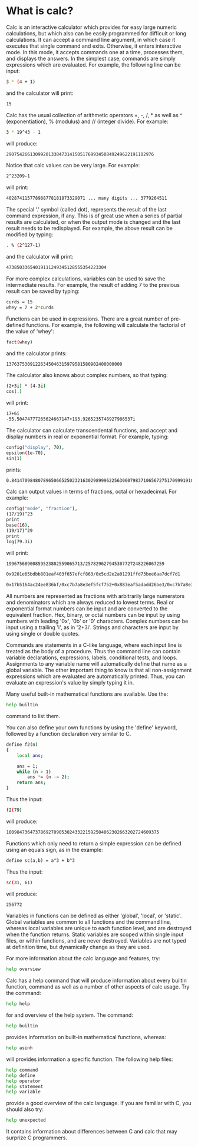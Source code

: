 # What is calc?

Calc is an interactive calculator which provides for easy large
numeric calculations, but which also can be easily programmed
for difficult or long calculations.	 It can accept a command line
argument, in which case it executes that single command and exits.
Otherwise, it enters interactive mode.  In this mode, it accepts
commands one at a time, processes them, and displays the answers.
In the simplest case, commands are simply expressions which are
evaluated.  For example, the following line can be input:

```sh
3 * (4 + 1)
```

and the calculator will print:

```sh
15
```

Calc has the usual collection of arithmetic operators +, -, /, * as
well as ^ (exponentiation), % (modulus) and // (integer divide).
For example:

```sh
3 * 19^43 - 1
```

will produce:

```sh
29075426613099201338473141505176993450849249622191102976
```

Notice that calc values can be very large.  For example:

```sh
2^23209-1
```

will print:

```sh
402874115778988778181873329071 ... many digits ... 3779264511
```

The special '.' symbol (called dot), represents the result of the
last command expression, if any.  This is of great use when a series
of partial results are calculated, or when the output mode is changed
and the last result needs to be redisplayed.  For example, the above
result can be modified by typing:

```sh
. % (2^127-1)
```

and the calculator will print:

```sh
47385033654019111249345128555354223304
```

For more complex calculations, variables can be used to save the
intermediate results.  For example, the result of adding 7 to the
previous result can be saved by typing:

```sh
curds = 15
whey = 7 + 2*curds
```

Functions can be used in expressions.  There are a great number of
pre-defined functions.  For example, the following will calculate
the factorial of the value of 'whey':

```sh
fact(whey)
```

and the calculator prints:

```sh
13763753091226345046315979581580902400000000
```

The calculator also knows about complex numbers, so that typing:

```sh
(2+3i) * (4-3i)
cos(.)
```

will print:

```sh
17+6i
-55.50474777265624667147+193.9265235748927986537i
```

The calculator can calculate transcendental functions, and accept and
display numbers in real or exponential format. For example, typing:

```sh
config("display", 70),
epsilon(1e-70),
sin(1)
```

prints:

```sh
0.8414709848078965066525023216302989996225630607983710656727517099919104
```

Calc can output values in terms of fractions, octal or hexadecimal.
For example:

```sh
config("mode", "fraction"),
(17/19)^23
print
base(16),
(19/17)^29
print
log(79.3i)
```

 will print:

```sh
19967568900859523802559065713/257829627945307727248226067259

0x9201e65bdbb801eaf403f657efcf863/0x5cd2e2a01291ffd73bee6aa7dcf7d1

0x17b5164ac24ee836bf/0xc7b7a8e3ef5fcf752+0x883eaf5adadd26be3/0xc7b7a8e3ef5fcf752i
```

All numbers are represented as fractions with arbitrarily large
numerators and denominators which are always reduced to lowest terms.
Real or exponential format numbers can be input and are converted
to the equivalent fraction.  Hex, binary, or octal numbers can be
input by using numbers with leading '0x', '0b' or '0' characters.
Complex numbers can be input using a trailing 'i', as in '2+3i'.
Strings and characters are input by using single or double quotes.

Commands are statements in a C-like language, where each input
line is treated as the body of a procedure.  Thus the command
line can contain variable declarations, expressions, labels,
conditional tests, and loops.  Assignments to any variable name
will automatically define that name as a global variable.  The
other important thing to know is that all non-assignment expressions
which are evaluated are automatically printed.  Thus, you can evaluate
an expression's value by simply typing it in.

Many useful built-in mathematical functions are available.  Use the:

```sh
help builtin
```

command to list them.

You can also define your own functions by using the 'define' keyword,
followed by a function declaration very similar to C.

```sh
define f2(n)
{
	local ans;

	ans = 1;
	while (n > 1)
		ans *= (n -= 2);
	return ans;
}
```

Thus the input:

```sh
f2(79)
```

will produce:

```sh
1009847364737869270905302433221592504062302663202724609375
```

Functions which only need to return a simple expression can be defined
using an equals sign, as in the example:

```sh
define sc(a,b) = a^3 + b^3
```

Thus the input:

```sh
sc(31, 61)
```

will produce:

```sh
256772
```

Variables in functions can be defined as either 'global', 'local',
or 'static'.  Global variables are common to all functions and the
command line, whereas local variables are unique to each function
level, and are destroyed when the function returns.  Static variables
are scoped within single input files, or within functions, and are
never destroyed.  Variables are not typed at definition time, but
dynamically change as they are used.

For more information about the calc language and features, try:

```sh
help overview
```

Calc has a help command that will produce information about
every builtin function, command as well as a number of other
aspects of calc usage.  Try the command:

```sh
help help
```

for and overview of the help system.  The command:

```sh
help builtin
```

provides information on built-in mathematical functions, whereas:

```sh
help asinh
```

will provides information a specific function.  The following
help files:

```sh
help command
help define
help operator
help statement
help variable
```

provide a good overview of the calc language.  If you are familiar
with C, you should also try:

```sh
help unexpected
```

It contains information about differences between C and calc
that may surprize C programmers.
